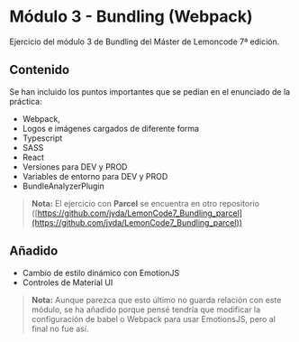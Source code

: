 # Módulo 3 - Bundling (Webpack)

Ejercicio del módulo 3 de Bundling del Máster de Lemoncode 7ª edición.

## Contenido

Se han incluido los puntos importantes que se pedían en el enunciado de la práctica:
- Webpack,
- Logos e imágenes cargados de diferente forma
- Typescript
- SASS
- React
- Versiones para DEV y PROD
- Variables de entorno para DEV y PROD
- BundleAnalyzerPlugin

>**Nota:** El ejercicio con **Parcel** se encuentra en otro repositorio ([https://github.com/jvda/LemonCode7_Bundling_parcel](https://github.com/jvda/LemonCode7_Bundling_parcel))

## Añadido

- Cambio de estilo dinámico con EmotionJS
- Controles de Material UI

>**Nota:** Aunque parezca que esto último no guarda relación con este módulo, se ha añadido porque pensé tendría que modificar la configuración de babel o Webpack para usar EmotionsJS, pero al final no fue así. 
